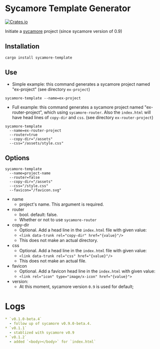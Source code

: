 # Sycamore Template Generator
[![Crates.io](https://img.shields.io/crates/v/sycamore-template)](https://crates.io/crates/sycamore-template)

Initiate a [sycamore](https://sycamore-rs.netlify.app/) project (since sycamore version of 0.9)

## Installation
```
cargo install sycamore-template
```

## Use

* Simple example: this command generates a sycamore project named "ex-project" (see directory `ex-project`)
```
sycamore-template --name=ex-project
```

* Full example: this command generates a sycamore project named "ex-router-project", which using `sycamore-router`. Also the `index.html` will have head lines of `copy-dir` and `css`. (see directory `ex-router-project`)
```
sycamore-template
  --name=ex-router-project
  --router=true
  --copy-dir="/assets"
  --css="/assets/style.css"
```

## Options
```
sycamore-template
  --name=project-name
  --router=false
  --copy-dir="/assets"
  --css="/style.css"
  --favicon="/favicon.svg"
```

* name
  - project's name. This argument is required.
* router
  - bool. default: false.
  - Whether or not to use `sycamore-router`
* copy-dir
  - Optional. Add a head line in the `index.html` file with given value:
  - `<link data-trunk rel="copy-dir" href="{value}"/>`
  - This does not make an actual directory.
* css
  - Optional. Add a head line in the `index.html` file with given value:
  - `<link data-trunk rel="css" href="{value}"/>`
  - This does not make an actual file.
* favicon
  - Optional. Add a favicon head line in the `index.html` with given value:
  - `<link rel="icon" type="image/x-icon" href="{value}">`
* version:
  - At this moment, sycamore version `0.9` is used for default;


# Logs
```yaml
* `v0.1.0-beta.4`
  - follow up of sycamore v0.9.0-beta.4.
* `v0.1.1`
  - stablized with sycamore v0.9
* `v0.1.2`
  - added `<body></body>` for `index.html`
```